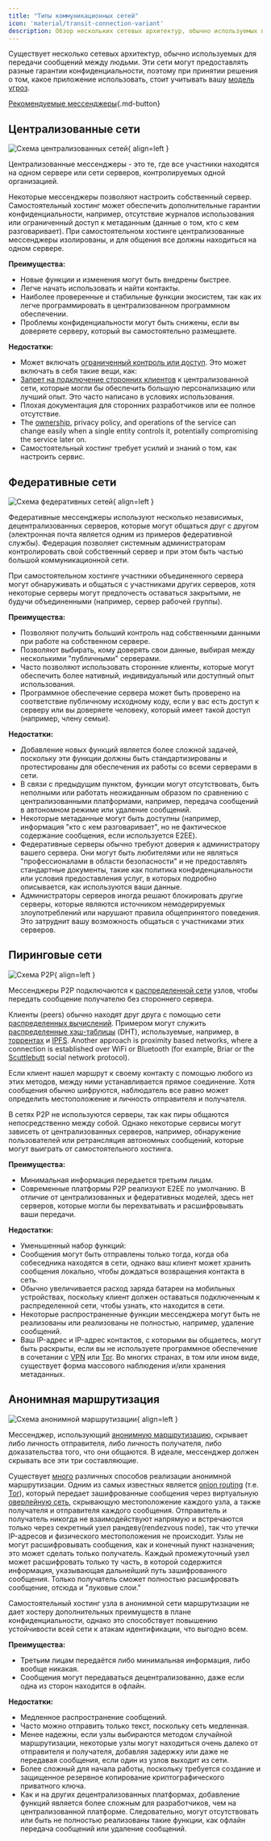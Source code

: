 ```yaml
---
title: "Типы коммуникационных сетей"
icon: 'material/transit-connection-variant'
description: Обзор нескольких сетевых архитектур, обычно используемых приложениями для обмена мгновенными сообщениями.
---
```


Существует несколько сетевых архитектур, обычно используемых для передачи сообщений между людьми. Эти сети могут предоставлять разные гарантии конфиденциальности, поэтому при принятии решения о том, какое приложение использовать, стоит учитывать вашу [модель угроз](../basics/threat-modeling.md).

[Рекомендуемые мессенджеры](../real-time-communication.md ""){.md-button}

## Централизованные сети

![Схема централизованных сетей](../assets/img/layout/network-centralized.svg){ align=left }

Централизованные мессенджеры - это те, где все участники находятся на одном сервере или сети серверов, контролируемых одной организацией.

Некоторые мессенджеры позволяют настроить собственный сервер. Самостоятельный хостинг может обеспечить дополнительные гарантии конфиденциальности, например, отсутствие журналов использования или ограниченный доступ к метаданным (данные о том, кто с кем разговаривает). При самостоятельном хостинге централизованные мессенджеры изолированы, и для общения все должны находиться на одном сервере.

**Преимущества:**

- Новые функции и изменения могут быть внедрены быстрее.
- Легче начать использовать и найти контакты.
- Наиболее проверенные и стабильные функции экосистем, так как их легче программировать в централизованном программном обеспечении.
- Проблемы конфиденциальности могут быть снижены, если вы доверяете серверу, который вы самостоятельно размещаете.

**Недостатки:**

- Может включать [ограниченный контроль или доступ](https://drewdevault.com/2018/08/08/Signal.html). Это может включать в себя такие вещи, как:
- [Запрет на подключение сторонних клиентов](https://github.com/LibreSignal/LibreSignal/issues/37#issuecomment-217211165) к централизованной сети, которые могли бы обеспечить большую персонализацию или лучший опыт. Это часто написано в условиях использования.
- Плохая документация для сторонних разработчиков или ее полное отсутствие.
- The [ownership](https://web.archive.org/web/20210729191953/https://blog.privacytools.io/delisting-wire), privacy policy, and operations of the service can change easily when a single entity controls it, potentially compromising the service later on.
- Самостоятельный хостинг требует усилий и знаний о том, как настроить сервис.

## Федеративные сети

![Схема федеративных сетей](../assets/img/layout/network-decentralized.svg){ align=left }

Федеративные мессенджеры используют несколько независимых, децентрализованных серверов, которые могут общаться друг с другом (электронная почта является одним из примеров федеративной службы). Федерация позволяет системным администраторам контролировать свой собственный сервер и при этом быть частью большой коммуникационной сети.

При самостоятельном хостинге участники объединенного сервера могут обнаруживать и общаться с участниками других серверов, хотя некоторые серверы могут предпочесть оставаться закрытыми, не будучи объединенными (например, сервер рабочей группы).

**Преимущества:**

- Позволяют получить больший контроль над собственными данными при работе на собственном сервере.
- Позволяют выбирать, кому доверять свои данные, выбирая между несколькими "публичными" серверами.
- Часто позволяют использовать сторонние клиенты, которые могут обеспечить более нативный, индивидуальный или доступный опыт использования.
- Программное обеспечение сервера может быть проверено на соответствие публичному исходному коду, если у вас есть доступ к серверу или вы доверяете человеку, который имеет такой доступ (например, члену семьи).

**Недостатки:**

- Добавление новых функций является более сложной задачей, поскольку эти функции должны быть стандартизированы и протестированы для обеспечения их работы со всеми серверами в сети.
- В связи с предыдущим пунктом, функции могут отсутствовать, быть неполными или работать неожиданным образом по сравнению с централизованными платформами, например, передача сообщений в автономном режиме или удаление сообщений.
- Некоторые метаданные могут быть доступны (например, информация "кто с кем разговаривает", но не фактическое содержание сообщения, если используется E2EE).
- Федеративные серверы обычно требуют доверия к администратору вашего сервера. Они могут быть любителями или не являться "профессионалами в области безопасности" и не предоставлять стандартные документы, такие как политика конфиденциальности или условия предоставления услуг, в которых подробно описывается, как используются ваши данные.
- Администраторы серверов иногда решают блокировать другие серверы, которые являются источником немодерируемых злоупотреблений или нарушают правила общепринятого поведения. Это затруднит вашу возможность общаться с участниками этих серверов.

## Пиринговые сети

![Схема P2P](../assets/img/layout/network-distributed.svg){ align=left }

Мессенджеры P2P подключаются к [распределенной сети](https://en.wikipedia.org/wiki/Distributed_networking) узлов, чтобы передать сообщение получателю без стороннего сервера.

Клиенты (peers) обычно находят друг друга с помощью сети [распределенных вычислений](https://en.wikipedia.org/wiki/Distributed_computing). Примером могут служить [распределенные хэш-таблицы](https://en.wikipedia.org/wiki/Distributed_hash_table) (DHT), используемые, например, в [торрентах](https://en.wikipedia.org/wiki/BitTorrent_(protocol)) и [IPFS](https://en.wikipedia.org/wiki/InterPlanetary_File_System). Another approach is proximity based networks, where a connection is established over WiFi or Bluetooth (for example, Briar or the [Scuttlebutt](https://scuttlebutt.nz) social network protocol).

Если клиент нашел маршрут к своему контакту с помощью любого из этих методов, между ними устанавливается прямое соединение. Хотя сообщения обычно шифруются, наблюдатель все равно может определить местоположение и личность отправителя и получателя.

В сетях P2P не используются серверы, так как пиры общаются непосредственно между собой. Однако некоторые сервисы могут зависеть от централизованных серверов, например, обнаружение пользователей или ретрансляция автономных сообщений, которые могут выиграть от самостоятельного хостинга.

**Преимущества:**

- Минимальная информация передается третьим лицам.
- Современные платформы P2P реализуют E2EE по умолчанию. В отличие от централизованных и федеративных моделей, здесь нет серверов, которые могли бы перехватывать и расшифровывать ваши передачи.

**Недостатки:**

- Уменьшенный набор функций:
- Сообщения могут быть отправлены только тогда, когда оба собеседника находятся в сети, однако ваш клиент может хранить сообщения локально, чтобы дождаться возвращения контакта в сеть.
- Обычно увеличивается расход заряда батареи на мобильных устройствах, поскольку клиент должен оставаться подключенным к распределенной сети, чтобы узнать, кто находится в сети.
- Некоторые распространенные функции мессенджера могут быть не реализованы или реализованы не полностью, например, удаление сообщений.
- Ваш IP-адрес и IP-адрес контактов, с которыми вы общаетесь, могут быть раскрыты, если вы не используете программное обеспечение в сочетании с [VPN](../vpn.md) или [Tor](../tor.md). Во многих странах, в том или ином виде, существует форма массового наблюдения и/или хранения метаданных.

## Анонимная маршрутизация

![Схема анонимной маршрутизации](../assets/img/layout/network-anonymous-routing.svg){ align=left }

Мессенджер, использующий [анонимную маршрутизацию](https://doi.org/10.1007/978-1-4419-5906-5_628), скрывает либо личность отправителя, либо личность получателя, либо доказательства того, что они общаются. В идеале, мессенджер должен скрывать все эти три составляющие.

Существует [много](https://doi.org/10.1145/3182658) различных способов реализации анонимной маршрутизации. Одним из самых известных является [onion routing](https://en.wikipedia.org/wiki/Onion_routing) (т.е. [Tor](tor-overview.md)), который передает зашифрованные сообщения через виртуальную [оверлейную сеть](https://ru.wikipedia.org/wiki/%D0%9E%D0%B2%D0%B5%D1%80%D0%Bb%D0%B5%D0%B9%D0%Bd%D0%B0%D1%8F_%D1%81%D0%B5%D1%82%D1%8C), скрывающую местоположение каждого узла, а также получателя и отправителя каждого сообщения. Отправитель и получатель никогда не взаимодействуют напрямую и встречаются только через секретный узел рандеву(rendezvous node), так что утечки IP-адресов и физического местоположения не происходит. Узлы не могут расшифровывать сообщения, как и конечный пункт назначения; это может сделать только получатель. Каждый промежуточный узел может расшифровать только ту часть, в которой содержится информация, указывающая дальнейший путь зашифрованного сообщения. Только получатель сможет полностью расшифровать сообщение, отсюда и "луковые слои."

Самостоятельный хостинг узла в анонимной сети маршрутизации не дает хостеру дополнительных преимуществ в плане конфиденциальности, однако это способствует повышению устойчивости всей сети к атакам идентификации, что выгодно всем.

**Преимущества:**

- Третьим лицам передаётся либо минимальная информация, либо вообще никакая.
- Сообщения могут передаваться децентрализованно, даже если одна из сторон находится в офлайн.

**Недостатки:**

- Медленное распространение сообщений.
- Часто можно отправить только текст, поскольку сеть медленная.
- Менее надежны, если узлы выбираются методом случайной маршрутизации, некоторые узлы могут находиться очень далеко от отправителя и получателя, добавляя задержку или даже не передавая сообщения, если один из узлов выходит из сети.
- Более сложный для начала работы, поскольку требуется создание и защищенное резервное копирование криптографического приватного ключа.
- Как и на других децентрализованных платформах, добавление функций является более сложным для разработчиков, чем на централизованной платформе. Следовательно, могут отсутствовать или быть не полностью реализованы такие функции, как офлайн передача сообщений или удаление сообщений.
